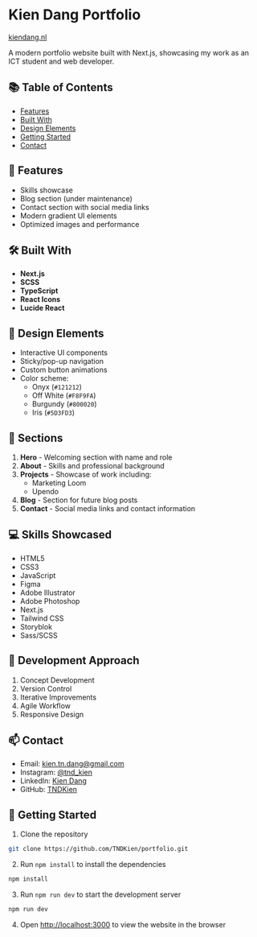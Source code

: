 # Kien Dang Portfolio

[kiendang.nl](https://kiendang.nl)

A modern portfolio website built with Next.js, showcasing my work as an ICT student and web developer.

## 📚 Table of Contents

- [Features](#-features)
- [Built With](#-built-with)
- [Design Elements](#-design-elements)
- [Getting Started](#-getting-started)
- [Contact](#-contact)

## 🚀 Features

- Skills showcase
- Blog section (under maintenance)
- Contact section with social media links
- Modern gradient UI elements
- Optimized images and performance

## 🛠️ Built With

- **Next.js**
- **SCSS**
- **TypeScript**
- **React Icons**
- **Lucide React**

## 🎨 Design Elements

- Interactive UI components
- Sticky/pop-up navigation
- Custom button animations
- Color scheme:
  - Onyx (`#121212`)
  - Off White (`#F8F9FA`)
  - Burgundy (`#800020`)
  - Iris (`#5D3FD3`)

## 📱 Sections

1. **Hero** - Welcoming section with name and role
2. **About** - Skills and professional background
3. **Projects** - Showcase of work including:
   - Marketing Loom
   - Upendo
4. **Blog** - Section for future blog posts
5. **Contact** - Social media links and contact information

## 💻 Skills Showcased

- HTML5
- CSS3
- JavaScript
- Figma
- Adobe Illustrator
- Adobe Photoshop
- Next.js
- Tailwind CSS
- Storyblok
- Sass/SCSS

## 🔧 Development Approach

1. Concept Development
2. Version Control
3. Iterative Improvements
4. Agile Workflow
5. Responsive Design

## 📫 Contact

- Email: kien.tn.dang@gmail.com
- Instagram: [@tnd_kien](https://www.instagram.com/tnd_kien)
- LinkedIn: [Kien Dang](https://www.linkedin.com/in/kien-dang-449887173)
- GitHub: [TNDKien](https://github.com/TNDKien)

## 🚀 Getting Started

1. Clone the repository

```bash
git clone https://github.com/TNDKien/portfolio.git
```

2. Run `npm install` to install the dependencies

```bash
npm install
```

3. Run `npm run dev` to start the development server

```bash
npm run dev
```

4. Open [http://localhost:3000](http://localhost:3000) to view the website in the browser
